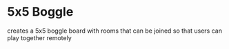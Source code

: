 # 5x5 Boggle 
creates a 5x5 boggle board with rooms that can be joined
so that users can play together remotely